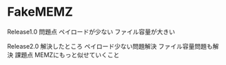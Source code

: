 # FakeMEMZ

Release1.0
問題点
ペイロードが少ない
ファイル容量が大きい

Release2.0
解決したところ
ペイロード少ない問題解決
ファイル容量問題も解決
課題点
MEMZにもっと似せていくこと
